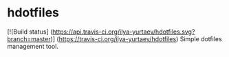 # hdotfiles
[![Build status] (https://api.travis-ci.org/ilya-yurtaev/hdotfiles.svg?branch=master)] (https://travis-ci.org/ilya-yurtaev/hdotfiles)
Simple dotfiles management tool.
